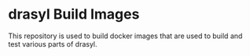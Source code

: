 # drasyl Build Images

This repository is used to build docker images that are used to build and test
various parts of drasyl.
